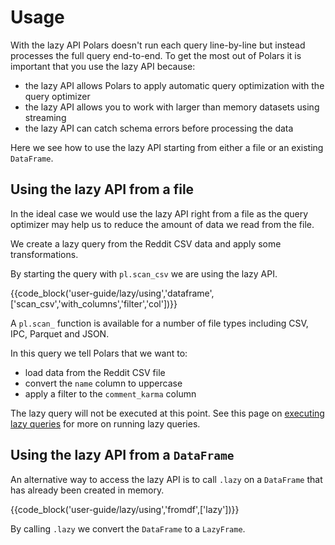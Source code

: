 # Usage

With the lazy API Polars doesn't run each query line-by-line but instead processes the full query end-to-end. To get the most out of Polars it is important that you use the lazy API because:

- the lazy API allows Polars to apply automatic query optimization with the query optimizer
- the lazy API allows you to work with larger than memory datasets using streaming
- the lazy API can catch schema errors before processing the data

Here we see how to use the lazy API starting from either a file or an existing `DataFrame`.

## Using the lazy API from a file

In the ideal case we would use the lazy API right from a file as the query optimizer may help us to reduce the amount of data we read from the file.

We create a lazy query from the Reddit CSV data and apply some transformations.

By starting the query with `pl.scan_csv` we are using the lazy API.

{{code_block('user-guide/lazy/using','dataframe',['scan_csv','with_columns','filter','col'])}}

A `pl.scan_` function is available for a number of file types including CSV, IPC, Parquet and JSON.

In this query we tell Polars that we want to:

- load data from the Reddit CSV file
- convert the `name` column to uppercase
- apply a filter to the `comment_karma` column

The lazy query will not be executed at this point. See this page on [executing lazy queries](execution.md) for more on running lazy queries.

## Using the lazy API from a `DataFrame`

An alternative way to access the lazy API is to call `.lazy` on a `DataFrame` that has already been created in memory.

{{code_block('user-guide/lazy/using','fromdf',['lazy'])}}

By calling `.lazy` we convert the `DataFrame` to a `LazyFrame`.